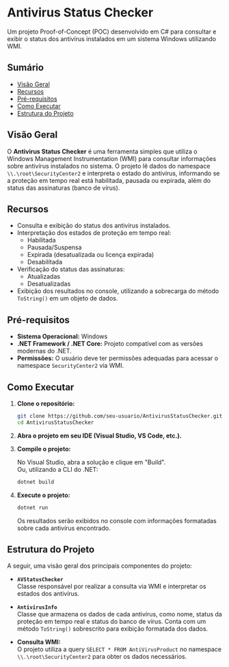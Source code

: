 # Antivirus Status Checker

Um projeto Proof-of-Concept (POC) desenvolvido em C# para consultar e exibir o status dos antivírus instalados em um sistema Windows utilizando WMI.

## Sumário

- [Visão Geral](#visão-geral)
- [Recursos](#recursos)
- [Pré-requisitos](#pré-requisitos)
- [Como Executar](#como-executar)
- [Estrutura do Projeto](#estrutura-do-projeto)

## Visão Geral

O **Antivirus Status Checker** é uma ferramenta simples que utiliza o Windows Management Instrumentation (WMI) para consultar informações sobre antivírus instalados no sistema. O projeto lê dados do namespace `\\.\root\SecurityCenter2` e interpreta o estado do antivírus, informando se a proteção em tempo real está habilitada, pausada ou expirada, além do status das assinaturas (banco de vírus).

## Recursos

- Consulta e exibição do status dos antivírus instalados.
- Interpretação dos estados de proteção em tempo real:
  - Habilitada
  - Pausada/Suspensa
  - Expirada (desatualizada ou licença expirada)
  - Desabilitada
- Verificação do status das assinaturas:
  - Atualizadas
  - Desatualizadas
- Exibição dos resultados no console, utilizando a sobrecarga do método `ToString()` em um objeto de dados.

## Pré-requisitos

- **Sistema Operacional:** Windows
- **.NET Framework / .NET Core:** Projeto compatível com as versões modernas do .NET.
- **Permissões:** O usuário deve ter permissões adequadas para acessar o namespace `SecurityCenter2` via WMI.

## Como Executar

1. **Clone o repositório:**

   ```bash
   git clone https://github.com/seu-usuario/AntivirusStatusChecker.git
   cd AntivirusStatusChecker
   ```

2. **Abra o projeto em seu IDE (Visual Studio, VS Code, etc.).**

3. **Compile o projeto:**

   No Visual Studio, abra a solução e clique em "Build".  
   Ou, utilizando a CLI do .NET:

   ```bash
   dotnet build
   ```

4. **Execute o projeto:**

   ```bash
   dotnet run
   ```

   Os resultados serão exibidos no console com informações formatadas sobre cada antivírus encontrado.

## Estrutura do Projeto

A seguir, uma visão geral dos principais componentes do projeto:

- **`AVStatusChecker`**  
  Classe responsável por realizar a consulta via WMI e interpretar os estados dos antivírus.

- **`AntivirusInfo`**  
  Classe que armazena os dados de cada antivírus, como nome, status da proteção em tempo real e status do banco de vírus. Conta com um método `ToString()` sobrescrito para exibição formatada dos dados.

- **Consulta WMI:**  
  O projeto utiliza a query `SELECT * FROM AntiVirusProduct` no namespace `\\.\root\SecurityCenter2` para obter os dados necessários.
